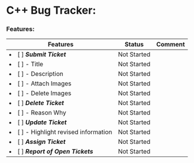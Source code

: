# C++ Bug Tracker:

### Features:

| **Features** | **Status** | **Comment** |
| ------------- | ------------- | ------------- |
| <li> [ ] **_Submit Ticket_** </li> | Not Started | |
| <li> [ ] - Title </li>| Not Started | |
| <li> [ ] - Description </li> | Not Started | | 
| <li> [ ] - Attach Images </li> | Not Started | |
| <li> [ ] - Delete Images </li> | Not Started | |
| <li> [ ] **_Delete Ticket_** </li> | Not Started | |
| <li> [ ] - Reason Why </li> | Not Started | |
| <li> [ ] **_Update Ticket_** </li> | Not Started | |
| <li> [ ] - Highlight revised information </li> | Not Started | |
| <li> [ ] **_Assign Ticket_** </li> | Not Started | |
| <li> [ ] **_Report of Open Tickets_** </li> | Not Started | |
